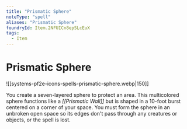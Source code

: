 ```yaml
---
title: "Prismatic Sphere"
noteType: "spell"
aliases: "Prismatic Sphere"
foundryId: Item.2NFUICn8epSLcEuX
tags:
  - Item
---
```


# Prismatic Sphere
![[systems-pf2e-icons-spells-prismatic-sphere.webp|150]]

You create a seven-layered sphere to protect an area. This multicolored sphere functions like a _[[Prismatic Wall]]_ but is shaped in a 10-foot burst centered on a corner of your space. You must form the sphere in an unbroken open space so its edges don't pass through any creatures or objects, or the spell is lost.
